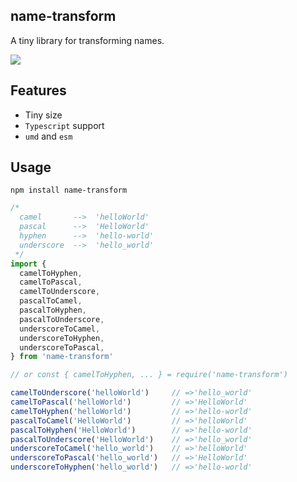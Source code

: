 ## name-transform

A tiny library for transforming names.

<a href="http://img.badgesize.io/https://unpkg.com/name-transform?compression=gzip&label=gzip%20size:%20JS">
    <img src="http://img.badgesize.io/https://unpkg.com/name-transform?compression=gzip&label=gzip%20size:%20JS">
</a>

## Features

* Tiny size
* `Typescript` support
* `umd` and `esm`

## Usage

```shell
npm install name-transform
```

```js
/*
  camel       -->  'helloWorld'
  pascal      -->  'HelloWorld'
  hyphen      -->  'hello-world'
  underscore  -->  'hello_world'
 */
import {
  camelToHyphen,
  camelToPascal,
  camelToUnderscore,
  pascalToCamel,
  pascalToHyphen,
  pascalToUnderscore,
  underscoreToCamel,
  underscoreToHyphen,
  underscoreToPascal,
} from 'name-transform'

// or const { camelToHyphen, ... } = require('name-transform')

camelToUnderscore('helloWorld')     // =>'hello_world'
camelToPascal('helloWorld')         // =>'HelloWorld'
camelToHyphen('helloWorld')         // =>'hello-world'
pascalToCamel('HelloWorld')         // =>'helloWorld'
pascalToHyphen('HelloWorld')        // =>'hello-world'
pascalToUnderscore('HelloWorld')    // =>'hello_world'
underscoreToCamel('hello_world')    // =>'helloWorld'
underscoreToPascal('hello_world')   // =>'HelloWorld'
underscoreToHyphen('hello_world')   // =>'hello-world'
```